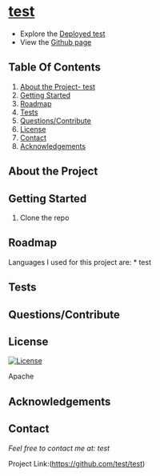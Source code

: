 # [test]()
  
* Explore the [Deployed test](https://test.github.io/test/)
* View the [Github page](https://github.com/test/test)

## Table Of Contents
  1. [About the Project- test](#About-the-Project)
  2. [Getting Started](#Getting-Started)
  3. [Roadmap](#Roadmap)
  4. [Tests](#Tests)
  5. [Questions/Contribute](#Questions/Contribute) 
  6. [License](#License) 
  7. [Contact](#Contact)
  8. [Acknowledgements](#Acknowledgements)

## About the Project 

## Getting Started
  1. Clone the repo 

 

## Roadmap

Languages I used for this project are: 
    * test

## Tests
  
## Questions/Contribute 



## License
[![License](https://img.shields.io/badge/License-Apache%202.0-blue.svg)](https://opensource.org/licenses/Apache-2.0)

  Apache
 

## Acknowledgements

## Contact
*Feel free to contact me at: test*

Project Link:(https://github.com/test/test)

  
  
  
